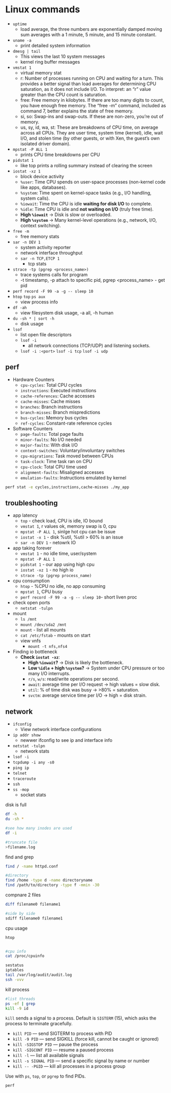 # Linux commands

- `uptime`
  - load average, the three numbers are exponentially damped moving sum averages with a 1 minute, 5 minute, and 15 minute constant.
- `uname -a`
  - print detailed system information
- `dmesg | tail`
  - This views the last 10 system messages
  - kernel ring buffer messages
- `vmstat 1`
  - virtual memory stat
  - r: Number of processes running on CPU and waiting for a turn. This provides a better signal than load averages for determining CPU saturation, as it does not include I/O. To interpret: an “r” value greater than the CPU count is saturation.
  - free: Free memory in kilobytes. If there are too many digits to count, you have enough free memory. The “free -m” command, included as command 7, better explains the state of free memory.
  - si, so: Swap-ins and swap-outs. If these are non-zero, you’re out of memory.
  - us, sy, id, wa, st: These are breakdowns of CPU time, on average across all CPUs. They are user time, system time (kernel), idle, wait I/O, and stolen time (by other guests, or with Xen, the guest’s own isolated driver domain).
- `mpstat -P ALL 1`
  - prints CPU time breakdowns per CPU
- `pidstat 1`
  - like top prints a rolling summary instead of clearing the screen
- `iostat -xz 1`
  - block device activity
  - `%user`: Time CPU spends on user-space processes (non-kernel code like apps, databases).
  - `%system`: Time spent on kernel-space tasks (e.g., I/O handling, system calls).
  - `%iowait`: Time the CPU is idle **waiting for disk I/O** to complete.
  - `%idle`: Time CPU is idle and **not waiting on I/O** (truly free time).
  - **High `%iowait`** → Disk is slow or overloaded.  
  - **High `%system`** → Many kernel-level operations (e.g., network, I/O, context switching).
- `free -m`
  - free memory stats
- `sar -n DEV 1`
  - system activity reporter
  - network interface throughput
  - `sar -n TCP,ETCP 1`
    - tcp stats
- `strace -tp (pgrep <process_name>)`
  - trace systems calls for program
  - -t timestamp, -p attach to specific pid, pgrep <process_name> - get pid
- `perf record -F 99 -a -g -- sleep 10`
- `htop` `top` `ps aux`
  - view process info
- `df -ah`
  - view filesystem disk usage, -a all, -h human
- `du -sh * | sort -h`
  - disk usage 
- `lsof`
  - list open file descriptors
  - `lsof -i`
    -  all network connections (TCP/UDP) and listening sockets.
  - `lsof -i :<port>` `lsof -i tcp` `lsof -i udp`

## perf

- Hardware Counters
  - `cpu-cycles`: Total CPU cycles  
  - `instructions`: Executed instructions  
  - `cache-references`: Cache accesses  
  - `cache-misses`: Cache misses  
  - `branches`: Branch instructions  
  - `branch-misses`: Branch mispredictions  
  - `bus-cycles`: Memory bus cycles  
  - `ref-cycles`: Constant-rate reference cycles  
- Software Counters
  - `page-faults`: Total page faults  
  - `minor-faults`: No I/O needed  
  - `major-faults`: With disk I/O  
  - `context-switches`: Voluntary/involuntary switches  
  - `cpu-migrations`: Task moved between CPUs  
  - `task-clock`: Time task ran on CPU  
  - `cpu-clock`: Total CPU time used  
  - `alignment-faults`: Misaligned accesses  
  - `emulation-faults`: Instructions emulated by kernel  

```bash
perf stat -e cycles,instructions,cache-misses ./my_app
```

## troubleshooting

- app latency
  - `top` - check load, CPU is idle, IO bound
  - `vmstat 1`, r values ok, memory swap is 0, cpu 
  - `mpstat -P ALL 1`, sinlge hot cpu can be issue
  - `iostat -x 1` - disk %util, %util > 60% is an issue
  - `sar -n DEV 1` - netowrk IO
- app taking forever
  - `vmstat 1` - no idle time, user/system
  - `mpstat -P ALL 1`
  - `pidstat 1` - our app using high cpu  
  - `iostat -xz 1` - no high io
  - `strace -tp (pgrep process_name)`
- cpu consumption
  - `htop` - %CPU no idle, no app consuming
  - `mpstat 1`, CPU busy 
  - `perf record -F 99 -a -g -- sleep 10`- short liven proc
- check open ports
  - `netstat -tulpn`
- mount
  - `ls /mnt`
  - `mount /dev/sda2 /mnt`
  - `mount` - list all mounts
  - `cat /etc/fstab` - mounts on start
  - view vnfs
    - `mount -t nfs,nfs4`
- Finding io bottleneck
  - **Check `iostat -xz`**:
    - **High `%iowait`?** → Disk is likely the bottleneck.
    - **Low `%idle` + high `%system`?** → System under CPU pressure or too many I/O interrupts.
    - `r/s`, `w/s`: read/write operations per second.
    - `await`: average time per I/O request → high values = slow disk.
    - `util`: % of time disk was busy → >80% = saturation.
    - `svctm`: average service time per I/O → high = disk strain.

## network

- `ifconfig`
  - View network interface configurations
- `ip addr show`
  - newwer ifconfig to see ip and interface info
- `netstat -tulpn`
  - network stats
- `lsof -i`
- `tcpdump -i any -s0`
- `ping ip`
- `telnet`
- `traceroute`
- `ssh`
- `ss -mop`
  - socket stats

disk is full

```bash
df -h
du -sh *

#see how many inodes are used
df -i

#truncate file
>filename.log
```

find and grep

```bash
find / -name httpd.conf

#directory 
find /home -type d -name directoryname
find /path/to/directory -type f -mmin -30
```

compnare 2 files

```bash
diff filename0 filename1

#side by side
sdiff filename0 filename1
```

cpu usage

```bash
htop


#cpu info
cat /proc/cpuinfo
```



```bash
sestatus
iptables
tail /var/log/audit/audit.log
ssh -vvv
```

kill process

```bash
#list threads
ps -ef | grep
kill -9 id
```

`kill` sends a signal to a process. Default is `SIGTERM` (15), which asks the process to terminate gracefully.

- `kill PID` — send SIGTERM to process with PID  
- `kill -9 PID` — send SIGKILL (force kill, cannot be caught or ignored)  
- `kill -SIGSTOP PID` — pause the process  
- `kill -SIGCONT PID` — resume a paused process  
- `kill -l` — list all available signals  
- `kill -s SIGNAL PID` — send a specific signal by name or number  
- `kill -- -PGID` — kill all processes in a process group

Use with `ps`, `top`, or `pgrep` to find PIDs.

```bash
perf
```